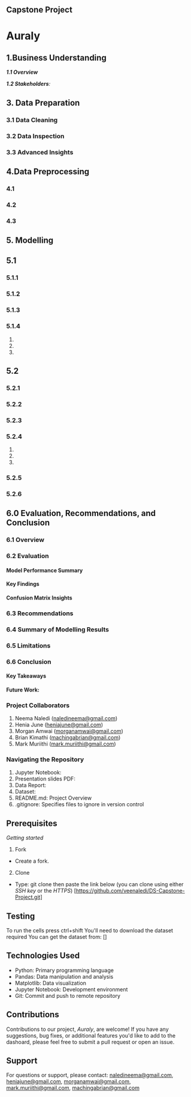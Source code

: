 ## Capstone Project
# Auraly


## 1.Business Understanding
*__1.1 Overview__*


*__1.2 Stakeholders__:*
 


## 3. Data Preparation
### 3.1 Data Cleaning


### 3.2 Data Inspection


### 3.3 Advanced Insights


 ## 4.Data Preprocessing
 ### 4.1 
 

### 4.2 

### 4.3 

## 5. Modelling

                                                      
 ## 5.1 

### 5.1.1 

### 5.1.2 

### 5.1.3 

### 5.1.4 
1. 
2. 
3. 

## 5.2 

### 5.2.1 

### 5.2.2 


### 5.2.3 



### 5.2.4 
1. 
2. 
3. 


### 5.2.5 


### 5.2.6 


## 6.0 Evaluation, Recommendations, and Conclusion
### 6.1 Overview


### 6.2 Evaluation


#### Model Performance Summary


#### Key Findings


#### Confusion Matrix Insights


### 6.3 Recommendations


### 6.4 Summary of Modelling Results


### 6.5 Limitations


### 6.6 Conclusion


#### Key Takeaways


#### Future Work:


### Project Collaborators
1. Neema Naledi (naledineema@gmail.com)
2. Henia June (heniajune@gmail.com)
3. Morgan Amwai (morganamwai@gmail.com)
4. Brian Kimathi (machingabrian@gmail.com)
5. Mark Muriithi (mark.muriithi@gmail.com)

### Navigating the Repository

1. Jupyter Notebook:
2. Presentation slides PDF:
3. Data Report:
4. Dataset:
5. README.md: Project Overview
6. .gitignore: Specifies files to ignore in version control



## Prerequisites
*Getting started*
1. Fork 
- Create a fork.
2. Clone 
- Type: git clone then paste the link below
(you can clone using either *SSH key*  or the *HTTPS*)
[https://github.com/veenaledi/DS-Capstone-Project.git]

## Testing
To run the cells press ctrl+shift
You'll need to download the dataset required 
You can get the dataset from:
[]

## Technologies Used
- Python: Primary programming language
- Pandas: Data manipulation and analysis
- Matplotlib: Data visualization
- Jupyter Notebook: Development environment
- Git: Commit and push to remote repository

## Contributions
Contributions to our project, *Auraly*, are welcome! If you have any suggestions, bug fixes, or additional features you'd like to add to the dashoard, please feel free to submit a pull request or open an issue.

## Support
For questions or support, please contact:
naledineema@gmail.com, heniajune@gmail.com, morganamwai@gmail.com, mark.muriithi@gmail.com, machingabrian@gmail.com


